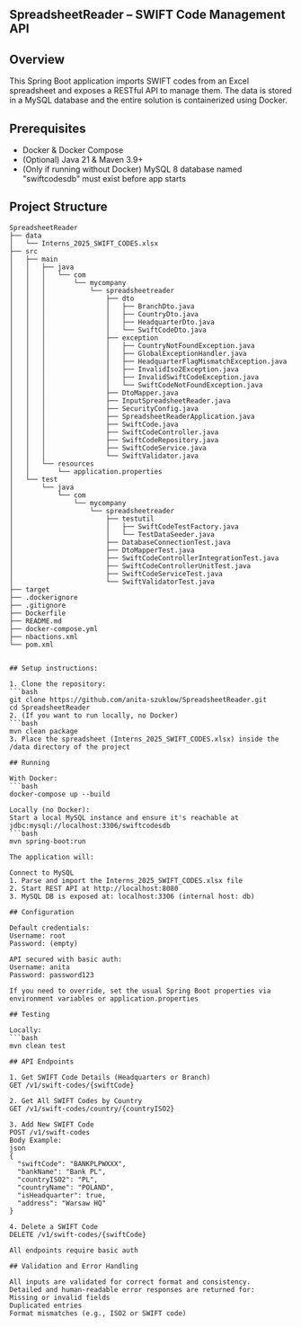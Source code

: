## SpreadsheetReader – SWIFT Code Management API

## Overview

This Spring Boot application imports SWIFT codes from an Excel spreadsheet and exposes a RESTful API to manage them. 
The data is stored in a MySQL database and the entire solution is containerized using Docker.

## Prerequisites

- Docker & Docker Compose
- (Optional) Java 21 & Maven 3.9+
- (Only if running without Docker) MySQL 8 database named "swiftcodesdb" must exist before app starts

## Project Structure

```plaintext
SpreadsheetReader
├── data
│   └── Interns_2025_SWIFT_CODES.xlsx
├── src
│   ├── main
│   │   ├── java
│   │   │   └── com
│   │   │       └── mycompany
│   │   │           └── spreadsheetreader
│   │   │               ├── dto
│   │   │               │   ├── BranchDto.java
│   │   │               │   ├── CountryDto.java
│   │   │               │   ├── HeadquarterDto.java
│   │   │               │   └── SwiftCodeDto.java
│   │   │               ├── exception
│   │   │               │   ├── CountryNotFoundException.java
│   │   │               │   ├── GlobalExceptionHandler.java
│   │   │               │   ├── HeadquarterFlagMismatchException.java
│   │   │               │   ├── InvalidIso2Exception.java
│   │   │               │   ├── InvalidSwiftCodeException.java
│   │   │               │   └── SwiftCodeNotFoundException.java
│   │   │               ├── DtoMapper.java
│   │   │               ├── InputSpreadsheetReader.java
│   │   │               ├── SecurityConfig.java
│   │   │               ├── SpreadsheetReaderApplication.java
│   │   │               ├── SwiftCode.java
│   │   │               ├── SwiftCodeController.java
│   │   │               ├── SwiftCodeRepository.java
│   │   │               ├── SwiftCodeService.java
│   │   │               └── SwiftValidator.java
│   │   └── resources
│   │       └── application.properties
│   └── test
│       └── java
│           └── com
│               └── mycompany
│                   └── spreadsheetreader
│                       ├── testutil
│                       │   ├── SwiftCodeTestFactory.java
│                       │   └── TestDataSeeder.java
│                       ├── DatabaseConnectionTest.java
│                       ├── DtoMapperTest.java
│                       ├── SwiftCodeControllerIntegrationTest.java
│                       ├── SwiftCodeControllerUnitTest.java
│                       ├── SwiftCodeServiceTest.java
│                       └── SwiftValidatorTest.java
├── target
├── .dockerignore
├── .gitignore
├── Dockerfile
├── README.md
├── docker-compose.yml
├── nbactions.xml
└── pom.xml


## Setup instructions:

1. Clone the repository:  
```bash
git clone https://github.com/anita-szuklow/SpreadsheetReader.git
cd SpreadsheetReader
2. (If you want to run locally, no Docker)
```bash
mvn clean package
3. Place the spreadsheet (Interns_2025_SWIFT_CODES.xlsx) inside the /data directory of the project

## Running 

With Docker:
```bash
docker-compose up --build

Locally (no Docker):
Start a local MySQL instance and ensure it's reachable at jdbc:mysql://localhost:3306/swiftcodesdb
```bash
mvn spring-boot:run 

The application will:

Connect to MySQL
1. Parse and import the Interns_2025_SWIFT_CODES.xlsx file
2. Start REST API at http://localhost:8080
3. MySQL DB is exposed at: localhost:3306 (internal host: db)

## Configuration

Default credentials:
Username: root
Password: (empty)

API secured with basic auth:
Username: anita
Password: password123

If you need to override, set the usual Spring Boot properties via environment variables or application.properties

## Testing

Locally: 
```bash
mvn clean test

## API Endpoints

1. Get SWIFT Code Details (Headquarters or Branch)
GET /v1/swift-codes/{swiftCode}

2. Get All SWIFT Codes by Country
GET /v1/swift-codes/country/{countryISO2}

3. Add New SWIFT Code
POST /v1/swift-codes
Body Example:
json
{
  "swiftCode": "BANKPLPWXXX",
  "bankName": "Bank PL",
  "countryISO2": "PL",
  "countryName": "POLAND",
  "isHeadquarter": true,
  "address": "Warsaw HQ"
}

4. Delete a SWIFT Code
DELETE /v1/swift-codes/{swiftCode}

All endpoints require basic auth

## Validation and Error Handling

All inputs are validated for correct format and consistency.
Detailed and human-readable error responses are returned for:
Missing or invalid fields
Duplicated entries
Format mismatches (e.g., ISO2 or SWIFT code)
